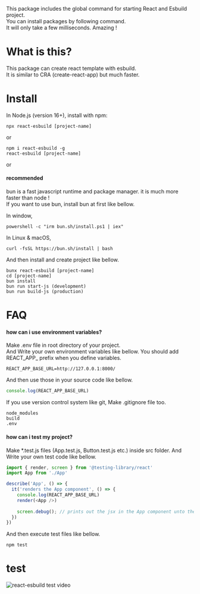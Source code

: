 This package includes the global command for starting React and Esbuild project. \
You can install packages by following command. \
It will only take a few milliseconds. Amazing !


# What is this?
This package can create react template with esbuild. \
It is similar to CRA (create-react-app) but much faster.


# Install 
In Node.js (version 16+), install with npm:
```
npx react-esbuild [project-name]
```

or

```
npm i react-esbuild -g
react-esbuild [project-name]
```

or

#### recommended
bun is a fast javascript runtime and package manager. 
it is much more faster than node ! \
If you want to use bun, install bun at first like bellow.

In window,
```
powershell -c "irm bun.sh/install.ps1 | iex"
```
In Linux & macOS,
```
curl -fsSL https://bun.sh/install | bash
```
And then install and create project like bellow.
```
bunx react-esbuild [project-name]
cd [project-name]
bun install
bun run start-js (development)
bun run build-js (production)
```

# FAQ

#### how can i use environment variables?
Make .env file in root directory of your project. \
And Write your own environment variables like bellow.
You should add REACT_APP_ prefix when you define variables.
```
REACT_APP_BASE_URL=http://127.0.0.1:8000/
```
And then use those in your source code like bellow.
```js
console.log(REACT_APP_BASE_URL)
```
If you use version control system like git, Make .gitignore file too.
```
node_modules
build
.env
```
#### how can i test my project?
Make *.test.js files (App.test.js, Button.test.js etc.) inside src folder.
And Write your own test code like bellow.
```js
import { render, screen } from '@testing-library/react'
import App from './App'

describe('App', () => {
  it('renders the App component', () => {
    console.log(REACT_APP_BASE_URL)
    render(<App />)
    
    screen.debug(); // prints out the jsx in the App component unto the command line
  })
})
```
And then execute test files like bellow.
```
npm test
```
# test
![react-esbuild test video](https://github.com/sssssqew/react-esbuild/assets/9676553/94e09ce9-ee3d-4c12-bc3b-ad342f71d146)






